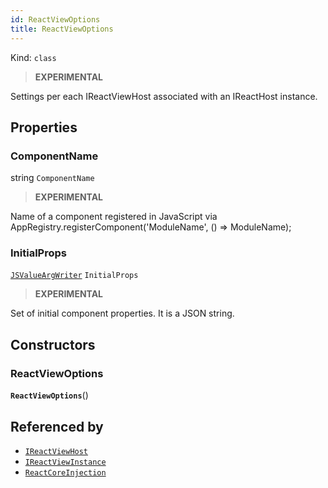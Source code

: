 ```yaml
---
id: ReactViewOptions
title: ReactViewOptions
---
```


Kind: `class`



> **EXPERIMENTAL**

Settings per each IReactViewHost associated with an IReactHost instance.

## Properties
### ComponentName
 string `ComponentName`

> **EXPERIMENTAL**

Name of a component registered in JavaScript via AppRegistry.registerComponent('ModuleName', () => ModuleName);

### InitialProps
 [`JSValueArgWriter`](JSValueArgWriter) `InitialProps`

> **EXPERIMENTAL**

Set of initial component properties. It is a JSON string.


## Constructors
### ReactViewOptions
 **`ReactViewOptions`**()







## Referenced by
- [`IReactViewHost`](IReactViewHost)
- [`IReactViewInstance`](IReactViewInstance)
- [`ReactCoreInjection`](ReactCoreInjection)
